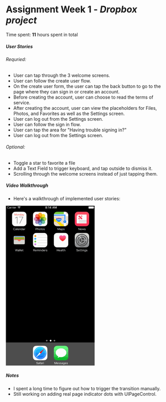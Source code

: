 # Assignment Week 1 - *Dropbox project*

Time spent: **11** hours spent in total

##### User Stories
###### Requried:
- User can tap through the 3 welcome screens.
- User can follow the create user flow.
- On the create user form, the user can tap the back button to go to the page where they can sign in or create an account.
- Before creating the account, user can choose to read the terms of service.
- After creating the account, user can view the placeholders for Files, Photos, and Favorites as well as the Settings screen.
- User can log out from the Settings screen.
- User can follow the sign in flow.
- User can tap the area for "Having trouble signing in?"
- User can log out from the Settings screen.
###### Optional:
- Toggle a star to favorite a file
- Add a Text Field to trigger keyboard, and tap outside to dismiss it.
- Scrolling through the welcome screens instead of just tapping them.

##### Video Walkthrough 
- Here's a walkthrough of implemented user stories:

<a href="dropbox-demo.gif" target="_blank"><img src='dropbox-demo.gif' title='Video Walkthrough' width='' alt='Video Walkthrough' /></a>

##### Notes
- I spent a long time to figure out how to trigger the transition manually.
- Still working on adding real page indicator dots with UIPageControl.
